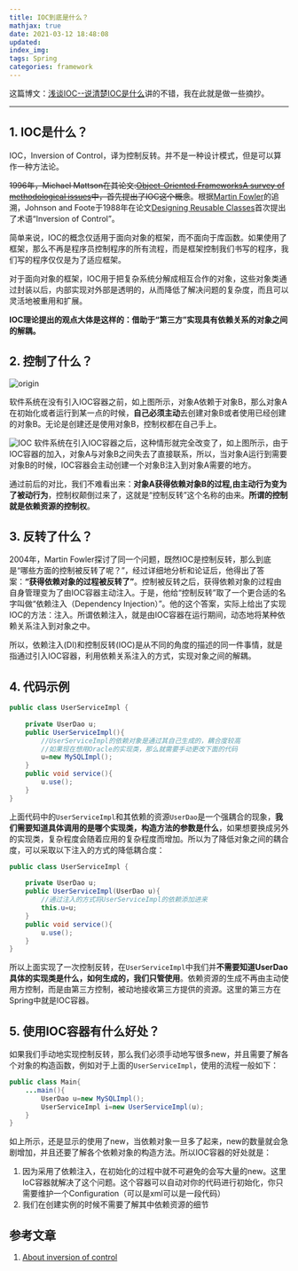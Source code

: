 ```yaml
---
title: IOC到底是什么？
mathjax: true
date: 2021-03-12 18:48:08
updated:
index_img: 
tags: Spring
categories: framework
---
```


这篇博文：[浅谈IOC--说清楚IOC是什么](https://www.cnblogs.com/DebugLZQ/archive/2013/06/05/3107957.html)讲的不错，我在此就是做一些摘抄。

---

## 1. IOC是什么？

IOC，Inversion of Control，译为控制反转。并不是一种设计模式，但是可以算作一种方法论。

~~1996年，Michael Mattson在其论文:[Object-Oriented FrameworksA survey of methodological issues](https://www.researchgate.net/publication/2238535_Object-Oriented_Frameworks)中，首先提出了IOC这个概念~~。根据[Martin Fowler](https://martinfowler.com/bliki/InversionOfControl.html)的追溯，Johnson and Foote于1988年在论文[Designing Reusable Classes](http://www.laputan.org/drc/drc.html)首次提出了术语“Inversion of Control”。

简单来说，IOC的概念仅适用于面向对象的框架，而不面向于库函数。如果使用了框架，那么不再是程序员控制程序的所有流程，而是框架控制我们书写的程序，我们写的程序仅仅是为了适应框架。

对于面向对象的框架，IOC用于把复杂系统分解成相互合作的对象，这些对象类通过封装以后，内部实现对外部是透明的，从而降低了解决问题的复杂度，而且可以灵活地被重用和扩展。

**IOC理论提出的观点大体是这样的：借助于“第三方”实现具有依赖关系的对象之间的解耦。**

## 2. 控制了什么？

![origin](https://images0.cnblogs.com/blog/281227/201305/30130748-488045b61d354b019a088b9cb7fc2d73.png)

软件系统在没有引入IOC容器之前，如上图所示，对象A依赖于对象B，那么对象A在初始化或者运行到某一点的时候，**自己必须主动**去创建对象B或者使用已经创建的对象B。无论是创建还是使用对象B，控制权都在自己手上。

![IOC](https://images0.cnblogs.com/blog/281227/201305/30131727-a8268fe6370049028078e6b8a1cbc88f.png)
软件系统在引入IOC容器之后，这种情形就完全改变了，如上图所示，由于IOC容器的加入，对象A与对象B之间失去了直接联系，所以，当对象A运行到需要对象B的时候，IOC容器会主动创建一个对象B注入到对象A需要的地方。

通过前后的对比，我们不难看出来：**对象A获得依赖对象B的过程,由主动行为变为了被动行为**，控制权颠倒过来了，这就是“控制反转”这个名称的由来。**所谓的控制就是依赖资源的控制权**。

## 3. 反转了什么？

2004年，Martin Fowler探讨了同一个问题，既然IOC是控制反转，那么到底是“哪些方面的控制被反转了呢？”，经过详细地分析和论证后，他得出了答案：**“获得依赖对象的过程被反转了”**。控制被反转之后，获得依赖对象的过程由自身管理变为了由IOC容器主动注入。于是，他给“控制反转”取了一个更合适的名字叫做“依赖注入（Dependency Injection）”。他的这个答案，实际上给出了实现IOC的方法：注入。所谓依赖注入，就是由IOC容器在运行期间，动态地将某种依赖关系注入到对象之中。

所以，依赖注入(DI)和控制反转(IOC)是从不同的角度的描述的同一件事情，就是指通过引入IOC容器，利用依赖关系注入的方式，实现对象之间的解耦。

## 4. 代码示例

``` java
public class UserServiceImpl {
    
    private UserDao u;
    public UserServiceImpl(){
        //UserServiceImpl的依赖对象是通过其自己生成的，耦合度较高
        //如果现在想用Oracle的实现类，那么就需要手动更改下面的代码
        u=new MySQLImpl();
    }
    public void service(){
        u.use();
    }
}
```

上面代码中的`UserServiceImpl`和其依赖的资源`UserDao`是一个强耦合的现象，**我们需要知道具体调用的是哪个实现类，构造方法的参数是什么**，如果想要换成另外的实现类，复杂程度会随着应用的复杂程度而增加。所以为了降低对象之间的耦合度，可以采取以下注入的方式的降低耦合度：

``` java
public class UserServiceImpl {
    
    private UserDao u;
    public UserServiceImpl(UserDao u){
        //通过注入的方式将UserServiceImpl的依赖添加进来
        this.u=u;
    }
    public void service(){
        u.use();
    }
}
```

所以上面实现了一次控制反转，在`UserServiceImpl`中我们并**不需要知道UserDao具体的实现类是什么，如何生成的，我们只管使用**。依赖资源的生成不再由主动使用方控制，而是由第三方控制，被动地接收第三方提供的资源。这里的第三方在Spring中就是IOC容器。

## 5. 使用IOC容器有什么好处？

如果我们手动地实现控制反转，那么我们必须手动地写很多new，并且需要了解各个对象的构造函数，例如对于上面的`UserServiceImpl`，使用的流程一般如下：

``` java
public class Main{
    ...main(){
        UserDao u=new MySQLImpl();
        UserServiceImpl i=new UserServiceImpl(u);
    }
}

```

如上所示，还是显示的使用了new，当依赖对象一旦多了起来，new的数量就会急剧增加，并且还要了解各个依赖对象的构造方法。所以IOC容器的好处就是：

1. 因为采用了依赖注入，在初始化的过程中就不可避免的会写大量的new。这里IoC容器就解决了这个问题。这个容器可以自动对你的代码进行初始化，你只需要维护一个Configuration（可以是xml可以是一段代码）
2. 我们在创建实例的时候不需要了解其中依赖资源的细节

## 参考文章

1. [About inversion of control](https://labs.madisoft.it/about-inversion-of-control/)
